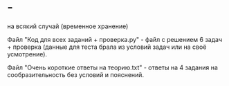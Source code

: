 # -
на всякий случай (временное хранение)

Файл "Код для всех заданий + проверка.py" - файл с решением 6 задач + проверка (данные для теста брала из условий задач или на своё усмотрение).

Файл "Очень короткие ответы на теорию.txt" - ответы на 4 задания на сообразительность без условий и пояснений.
